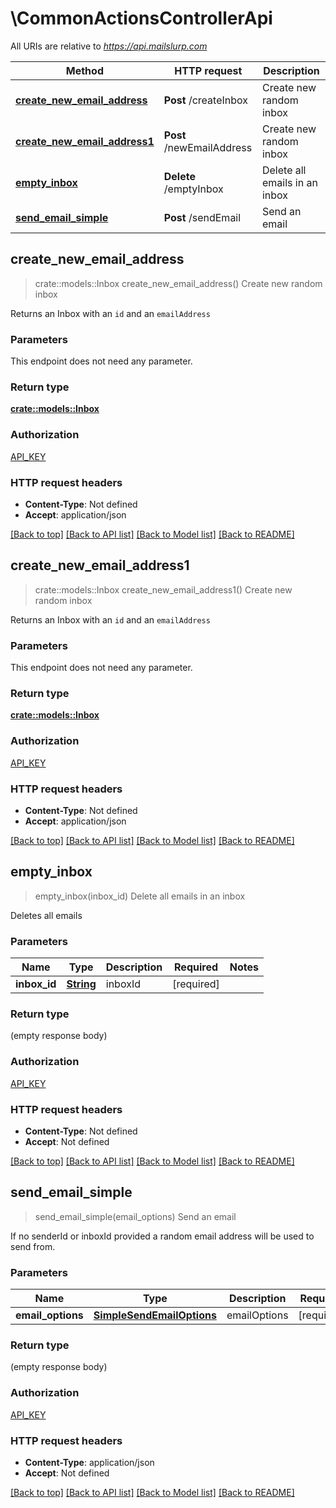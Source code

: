 # \CommonActionsControllerApi

All URIs are relative to *https://api.mailslurp.com*

Method | HTTP request | Description
------------- | ------------- | -------------
[**create_new_email_address**](CommonActionsControllerApi.md#create_new_email_address) | **Post** /createInbox | Create new random inbox
[**create_new_email_address1**](CommonActionsControllerApi.md#create_new_email_address1) | **Post** /newEmailAddress | Create new random inbox
[**empty_inbox**](CommonActionsControllerApi.md#empty_inbox) | **Delete** /emptyInbox | Delete all emails in an inbox
[**send_email_simple**](CommonActionsControllerApi.md#send_email_simple) | **Post** /sendEmail | Send an email



## create_new_email_address

> crate::models::Inbox create_new_email_address()
Create new random inbox

Returns an Inbox with an `id` and an `emailAddress`

### Parameters

This endpoint does not need any parameter.

### Return type

[**crate::models::Inbox**](Inbox.md)

### Authorization

[API_KEY](../README.md#API_KEY)

### HTTP request headers

- **Content-Type**: Not defined
- **Accept**: application/json

[[Back to top]](#) [[Back to API list]](../README.md#documentation-for-api-endpoints) [[Back to Model list]](../README.md#documentation-for-models) [[Back to README]](../README.md)


## create_new_email_address1

> crate::models::Inbox create_new_email_address1()
Create new random inbox

Returns an Inbox with an `id` and an `emailAddress`

### Parameters

This endpoint does not need any parameter.

### Return type

[**crate::models::Inbox**](Inbox.md)

### Authorization

[API_KEY](../README.md#API_KEY)

### HTTP request headers

- **Content-Type**: Not defined
- **Accept**: application/json

[[Back to top]](#) [[Back to API list]](../README.md#documentation-for-api-endpoints) [[Back to Model list]](../README.md#documentation-for-models) [[Back to README]](../README.md)


## empty_inbox

> empty_inbox(inbox_id)
Delete all emails in an inbox

Deletes all emails

### Parameters


Name | Type | Description  | Required | Notes
------------- | ------------- | ------------- | ------------- | -------------
**inbox_id** | [**String**](.md) | inboxId | [required] |

### Return type

 (empty response body)

### Authorization

[API_KEY](../README.md#API_KEY)

### HTTP request headers

- **Content-Type**: Not defined
- **Accept**: Not defined

[[Back to top]](#) [[Back to API list]](../README.md#documentation-for-api-endpoints) [[Back to Model list]](../README.md#documentation-for-models) [[Back to README]](../README.md)


## send_email_simple

> send_email_simple(email_options)
Send an email

If no senderId or inboxId provided a random email address will be used to send from.

### Parameters


Name | Type | Description  | Required | Notes
------------- | ------------- | ------------- | ------------- | -------------
**email_options** | [**SimpleSendEmailOptions**](SimpleSendEmailOptions.md) | emailOptions | [required] |

### Return type

 (empty response body)

### Authorization

[API_KEY](../README.md#API_KEY)

### HTTP request headers

- **Content-Type**: application/json
- **Accept**: Not defined

[[Back to top]](#) [[Back to API list]](../README.md#documentation-for-api-endpoints) [[Back to Model list]](../README.md#documentation-for-models) [[Back to README]](../README.md)

